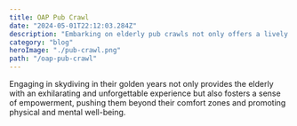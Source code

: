 ```yaml
---
title: OAP Pub Crawl
date: "2024-05-01T22:12:03.284Z"
description: "Embarking on elderly pub crawls not only offers a lively and social atmosphere for seniors but also promotes community bonding, fosters new friendships, and adds a touch of adventure to their lives, contributing positively to their mental and emotional well-being."
category: "blog"
heroImage: "./pub-crawl.png"
path: "/oap-pub-crawl"
---
```


Engaging in skydiving in their golden years not only provides the elderly with an exhilarating and unforgettable experience but also fosters a sense of empowerment, pushing them beyond their comfort zones and promoting physical and mental well-being.
